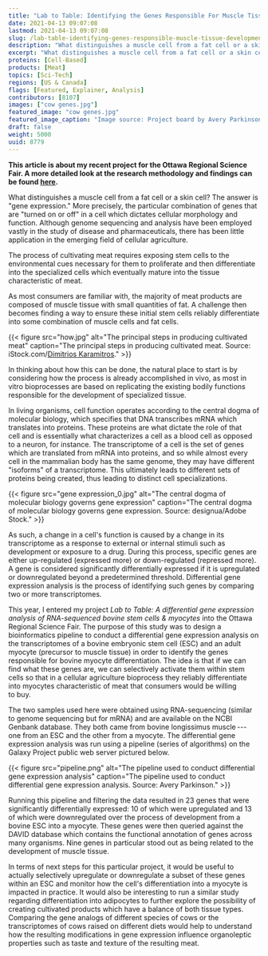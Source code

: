 ```yaml
---
title: "Lab to Table: Identifying the Genes Responsible For Muscle Tissue Development in Cows"
date: 2021-04-13 09:07:08
lastmod: 2021-04-13 09:07:08
slug: /lab-table-identifying-genes-responsible-muscle-tissue-development-cows
description: "What distinguishes a muscle cell from a fat cell or a skin cell? The answer is “gene expression.” Although genome sequencing and analysis has been employed vastly in the study of disease and pharmaceuticals, there has been little application in the emerging field of cellular agriculture."
excerpt: "What distinguishes a muscle cell from a fat cell or a skin cell? The answer is “gene expression.” Although genome sequencing and analysis has been employed vastly in the study of disease and pharmaceuticals, there has been little application in the emerging field of cellular agriculture."
proteins: [Cell-Based]
products: [Meat]
topics: [Sci-Tech]
regions: [US & Canada]
flags: [Featured, Explainer, Analysis]
contributors: [8107]
images: ["cow genes.jpg"]
featured_image: "cow genes.jpg"
featured_image_caption: "Image source: Project board by Avery Parkinson/Youth Sciences Canada"
draft: false
weight: 5000
uuid: 8779
---
```

**This article is about my recent project for the Ottawa Regional
Science Fair. A more detailed look at the research methodology and
findings can be found
[here](https://projectboard.world/ysc/project/lab-to-table-a-differential-gene-expression-analysis-of-rna-sequenced-bovine-stem-cells-myocytes-rzznm).**

What distinguishes a muscle cell from a fat cell or a skin cell? The
answer is "gene expression." More precisely, the particular combination
of genes that are "turned on or off" in a cell which dictates cellular
morphology and function. Although genome sequencing and analysis
have been employed vastly in the study of disease and pharmaceuticals,
there has been little application in the emerging field of
cellular agriculture.

The process of cultivating meat requires exposing stem cells to the
environmental cues necessary for them to proliferate and then
differentiate into the specialized cells which eventually mature into
the tissue characteristic of meat.

As most consumers are familiar with, the majority of meat products are
composed of muscle tissue with small quantities of fat. A challenge then
becomes finding a way to ensure these initial stem cells reliably
differentiate into some combination of muscle cells and fat cells.

{{< figure src="how.jpg" alt="The principal steps in producing cultivated meat" caption="The principal steps in producing cultivated meat. Source: iStock.com/[Dimitrios Karamitros](https://www.istockphoto.com/portfolio/dkaramit)." >}}

In thinking about how this can be done, the natural place to start is by
considering how the process is already accomplished in vivo, as most in
vitro bioprocesses are based on replicating the existing bodily
functions responsible for the development of specialized tissue.

In living organisms, cell function operates according to the central
dogma of molecular biology, which specifies that DNA transcribes mRNA
which translates into proteins. These proteins are what dictate the role
of that cell and is essentially what characterizes a cell as a blood
cell as opposed to a neuron, for instance. The transcriptome of a cell
is the set of genes which are translated from mRNA into proteins, and so
while almost every cell in the mammalian body has the same genome, they
may have different "isoforms" of a transcriptome. This ultimately leads
to different sets of proteins being created, thus leading to distinct
cell specializations.

{{< figure src="gene expression_0.jpg" alt="The central dogma of molecular biology governs gene expression" caption="The central dogma of molecular biology governs gene expression. Source: designua/Adobe Stock." >}}

As such, a change in a cell's function is caused by a change in its
transcriptome as a response to external or internal stimuli such as
development or exposure to a drug. During this process, specific genes
are either up-regulated (expressed more) or down-regulated (repressed
more). A gene is considered significantly differentially expressed if it
is upregulated or downregulated beyond a predetermined threshold.
Differential gene expression analysis is the process of identifying such
genes by comparing two or more transcriptomes.

This year, I entered my project *Lab to Table: A differential gene
expression analysis of RNA-sequenced bovine stem cells & myocytes* into
the Ottawa Regional Science Fair. The purpose of this study was to
design a bioinformatics pipeline to conduct a differential gene
expression analysis on the transcriptomes of a bovine embryonic stem
cell (ESC) and an adult myocyte (precursor to muscle tissue) in order to
identify the genes responsible for bovine myocyte differentiation. The
idea is that if we can find what these genes are, we can selectively
activate them within stem cells so that in a cellular agriculture
bioprocess they reliably differentiate into myocytes characteristic of
meat that consumers would be willing to buy.

The two samples used here were obtained using RNA-sequencing (similar to
genome sequencing but for mRNA) and are available on the NCBI Genbank
database. They both came from bovine longissimus muscle --- one from an
ESC and the other from a myocyte. The differential gene expression
analysis was run using a pipeline (series of algorithms) on the Galaxy
Project public web server pictured below.

{{< figure src="pipeline.png" alt="The pipeline used to conduct differential gene expression analysis" caption="The pipeline used to conduct differential gene expression analysis. Source: Avery Parkinson." >}}

Running this pipeline and filtering the data resulted in 23 genes that
were significantly differentially expressed: 10 of which were
upregulated and 13 of which were downregulated over the process of
development from a bovine ESC into a myocyte. These genes were then
queried against the DAVID database which contains the functional
annotation of genes across many organisms. Nine genes in particular
stood out as being related to the development of muscle tissue.

In terms of next steps for this particular project, it would be useful
to actually selectively upregulate or downregulate a subset of these
genes within an ESC and monitor how the cell's differentiation into a
myocyte is impacted in practice. It would also be interesting to run a
similar study regarding differentiation into adipocytes to further
explore the possibility of creating cultivated products which have a
balance of both tissue types. Comparing the gene analogs of different
species of cows or the transcriptomes of cows raised on different diets
would help to understand how the resulting modifications in gene
expression influence organoleptic properties such as taste and texture
of the resulting meat.
